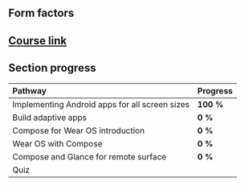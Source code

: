## Form factors

## [Course link](https://developer.android.com/courses/pathways/jetpack-compose-for-android-developers-5)

## Section progress

| Pathway                                        | Progress  |
|:-----------------------------------------------|:----------|
| Implementing Android apps for all screen sizes | **100 %** |
| Build adaptive apps                            | **0 %**   |
| Compose for Wear OS introduction               | **0 %**   |
| Wear OS with Compose                           | **0 %**   |
| Compose and Glance for remote surface          | **0 %**   |
| Quiz                                           |           |
